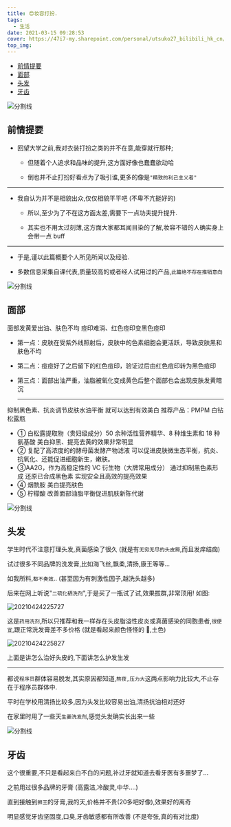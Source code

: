 ```yaml
---
title: 😍妆容打扮.
tags:
  - 生活
date: 2021-03-15 09:28:53
cover: https://47i7-my.sharepoint.com/personal/utsuko27_bilibili_hk_cn/Documents/Pictures/bed/post/妆容打扮.jpg
top_img:
---
```


<!--
 * @?: *********************************************************************
 * @Author: Weidows
 * @LastEditors: Weidows
 * @LastEditTime: 2021-10-29 23:22:38
 * @FilePath: \Blog-private\source\_posts\life\妆容打扮.md
 * @Description:
 * @!: *********************************************************************
-->

- [前情提要](#前情提要)
- [面部](#面部)
- [头发](#头发)
- [牙齿](#牙齿)

![分割线](https://cdn.jsdelivr.net/gh/Weidows/Images/img/divider.png)

## 前情提要

- 回望大学之前,我对衣装打扮之类的并不在意,能穿就行那种;

  - 但随着个人追求和品味的提升,这方面好像也蠢蠢欲动哈

  - 倒也并不止打扮好看点为了吸引谁,更多的像是`"精致的利己主义者"`

---

- 我自认为并不是相貌出众,仅仅相貌平平吧 (不卑不亢挺好的)

  - 所以,至少为了不在这方面太差,需要下一点功夫提升提升.

  - 其实也不用太过刻薄,这方面大家都耳闻目染的了解,妆容不错的人确实身上会带一点 buff

---

- 于是,谨以此篇概要个人所见所闻以及经验.

- 多数信息采集自课代表,质量较高的或者经人试用过的产品,`此篇绝不存在推销意向`

![分割线](https://cdn.jsdelivr.net/gh/Weidows/Images/img/divider.png)

## 面部

面部发黄爱出油、肤色不均 痘印难消、红色痘印变黑色痘印

- 第一点：皮肤在受紫外线照射后，皮肤中的色素细胞会更活跃，导致皮肤黑和肤色不均
- 第二点：痘痘好了之后留下的红色痘印，验证过后由红色痘印转为黑色痘印
- 第三点：面部出油严重，油脂被氧化变成黄色后整个面部也会出现皮肤发黄暗沉

  ***

抑制黑色素、抗炎调节皮肤水油平衡 就可以达到有效美白
推荐产品：PMPM 白钻松露瓶

- ① 白松露提取物（贵妇级成分）50 余种活性营养精华、8 种维生素和 18 种氨基酸
  美白抑黑、提亮去黄的效果非常明显
- ② 复配了高浓度的的酵母菌发酵产物滤液
  可以促进皮肤微生态平衡，抗炎、抗氧化、还能促进细胞新生，嫩肤。
- ③AA2G，作为高稳定性的 VC 衍生物（大牌常用成分）
  通过抑制黑色素形成 还原已合成黑色素 实现安全且高效的提亮效果
- ④ 烟酰胺 美白提亮肤色
- ⑤ 柠檬酸 改善面部油脂平衡促进肌肤新陈代谢

![分割线](https://cdn.jsdelivr.net/gh/Weidows/Images/img/divider.png)

## 头发

学生时代不注意打理头发,真菌感染了很久 (就是有`无穷无尽的头皮屑`,而且发痒结痂)

试过很多不同品牌的洗发膏,比如海飞丝,飘柔,清扬,康王等等...

如我所料,`都不奏效`.. (甚至因为有刺激性因子,越洗头越多)

后来在网上听说"`二硫化硒洗剂`",于是买了一瓶试了试,效果拔群,非常顶用! 如图:

  <img src="https://47i7-my.sharepoint.com/personal/utsuko27_bilibili_hk_cn/Documents/Pictures/bed/post/20210424225727.png" alt="20210424225727" />

这是`药用洗剂`,所以只推荐和我一样存在头皮脂溢性皮炎或真菌感染的同胞患者,`很便宜`,跟正常洗发膏差不多价格 (就是看起来颜色怪怪的 🤣,土色)

  <img src="https://47i7-my.sharepoint.com/personal/utsuko27_bilibili_hk_cn/Documents/Pictures/bed/post/20210424225827.png" alt="20210424225827" />

上面是讲怎么治好头皮的,下面讲怎么护发生发

---

都说`程序员`群体容易脱发,其实原因都知道,`熬夜,压力大`这两点影响力比较大,不止存在于程序员群体中.

平时在学校用清扬比较多,因为头发比较容易出油,清扬抗油相对还好

在家里时用了一些天`生姜洗发剂`,感觉头发确实长出来一些

![分割线](https://cdn.jsdelivr.net/gh/Weidows/Images/img/divider.png)

## 牙齿

这个很重要,不只是看起来白不白的问题,补过牙就知道去看牙医有多噩梦了...

之前用过很多品牌的牙膏 (高露洁,冷酸灵,中华....)

直到接触到`狮王`的牙膏,我的天,价格并不贵(20多吧好像),效果好的离奇

明显感觉牙齿坚固度,口臭,牙齿敏感都有所改善 (不是夸张,真的有对比度)
